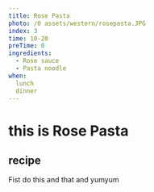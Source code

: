```yaml
---
title: Rose Pasta
photo: /0 assets/western/rosepasta.JPG
index: 3
time: 10-20
preTime: 0
ingredients:
  - Rose sauce
  - Pasta noodle
when:
  lunch
  dinner
---
```

# this is Rose Pasta
## recipe

Fist do this and that and yumyum
